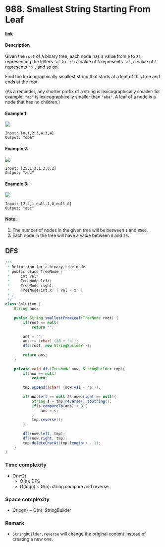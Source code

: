 # 988. Smallest String Starting From Leaf

#### [link](https://leetcode.com/problems/smallest-string-starting-from-leaf/) 

#### Description
Given the `root` of a binary tree, each node has a value from `0` to `25` representing the letters `'a'` to `'z'`: a value of `0` represents `'a'`, a value of `1` represents `'b'`, and so on.

Find the lexicographically smallest string that starts at a leaf of this tree and ends at the root.

(As a reminder, any shorter prefix of a string is lexicographically smaller: for example, `"ab"` is lexicographically smaller than `"aba"`.  A leaf of a node is a node that has no children.)

#### Example 1:
![](https://assets.leetcode.com/uploads/2019/01/30/tree1.png)
```
Input: [0,1,2,3,4,3,4]
Output: "dba"
```
#### Example 2:
![](https://assets.leetcode.com/uploads/2019/01/30/tree2.png)
```
Input: [25,1,3,1,3,0,2]
Output: "adz"
```

#### Example 3:
![](https://assets.leetcode.com/uploads/2019/02/01/tree3.png)
```
Input: [2,2,1,null,1,0,null,0]
Output: "abc"
```

#### Note:
1. The number of nodes in the given tree will be between `1` and `8500`.
2. Each node in the tree will have a value between `0` and `25`.

## DFS
```java
/**
 * Definition for a binary tree node.
 * public class TreeNode {
 *     int val;
 *     TreeNode left;
 *     TreeNode right;
 *     TreeNode(int x) { val = x; }
 * }
 */
class Solution {
    String ans;
    
    public String smallestFromLeaf(TreeNode root) {
        if(root == null)
            return "";
        
        ans = "";
        ans += (char) (26 + 'a');
        dfs(root, new StringBuilder());
        
        return ans;
    }
    
    private void dfs(TreeNode now, StringBuilder tmp){
        if(now == null)
            return;
        
        tmp.append((char) (now.val + 'a'));
        
        if(now.left == null && now.right == null){
            String s = tmp.reverse().toString();
            if(s.compareTo(ans) < 0){
                ans = s;
            }
            tmp.reverse();
        }
        
        dfs(now.left, tmp);
        dfs(now.right, tmp);
        tmp.deleteCharAt(tmp.length() - 1);
    }
}
```

### Time complexity
* O(n^2)
    * O(n): DFS
    * O(logn) ~ O(n): string compare and reverse
### Space complexity
* O(logn) ~ O(n), StringBuilder
### Remark
* `StringBuilder.reverse` will change the original content instead of creating a new one.